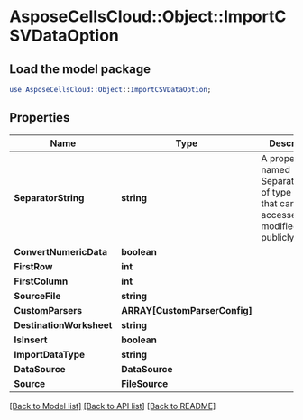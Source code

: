 # AsposeCellsCloud::Object::ImportCSVDataOption 

## Load the model package
```perl
use AsposeCellsCloud::Object::ImportCSVDataOption;
```

## Properties
Name | Type | Description | Notes
------------ | ------------- | ------------- | -------------
**SeparatorString** | **string** | A property named SeparatorString of type string that can be accessed and modified publicly. |
**ConvertNumericData** | **boolean** |  |
**FirstRow** | **int** |  |
**FirstColumn** | **int** |  |
**SourceFile** | **string** |  |
**CustomParsers** | **ARRAY[CustomParserConfig]** |  |
**DestinationWorksheet** | **string** |  |
**IsInsert** | **boolean** |  |
**ImportDataType** | **string** |  |
**DataSource** | **DataSource** |  |
**Source** | **FileSource** |  |  

[[Back to Model list]](../README.md#documentation-for-models) [[Back to API list]](../README.md#documentation-for-api-endpoints) [[Back to README]](../README.md)

